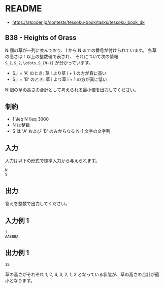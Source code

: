 # README
- <https://atcoder.jp/contests/tessoku-book/tasks/tessoku_book_dk>
## B38 - Heights of Grass
N 個の草が一列に並んでおり、1 から N までの番号が付けられています。
各草の高さは 1 以上の整数値で表され、
それについて次の情報 `S_1,S_2,\cdots,S_{N-1}` が分かっています。

* S_i = 'A' のとき: 草 i より草 i + 1 の方が真に高い
* S_i = 'B' のとき: 草 i より草 i + 1 の方が真に低い

N 個の草の高さの合計として考えられる最小値を出力してください。
## 制約
* 1 \leq N \leq 3000
* N は整数
* S は 'A' および 'B' のみからなる N-1 文字の文字列
## 入力
入力は以下の形式で標準入力から与えられます。

```
N
S
```
## 出力
答えを整数で出力してください。
## 入力例 1
```
7
AABBBA
```
## 出力例 1
```
15
```

草の高さがそれぞれ 1, 2, 4, 3, 2, 1, 2 となっている状態が、草の高さの合計が最小となります。

